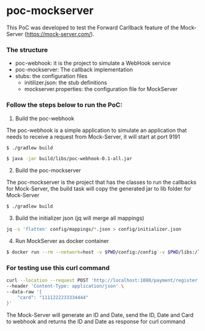 # poc-mockserver
This PoC was developed to test the Forward Carllback feature of the Mock-Server (https://mock-server.com/).

### The structure
- poc-webhook: it is the project to simulate a WebHook service
- poc-mockserver: The callback implementation
- stubs: the configuration files
    - initilizer.json: the stub definitions
    - mockserver.properties: the configuration file for MockServer

### Follow the steps below to run the PoC:

1. Build the poc-webhook


The poc-webhook is a simple application to simulate an application that needs to receive a request from Mock-Server, it will start at port 9191
```bash
$ ./gradlew build

$ java -jar build/libs/poc-webhook-0.1-all.jar
```

2. Build the poc-mockserver

The poc-mockserver is the project that has the classes to run the callbacks for Mock-Server, the build task will copy the generated jar to lib folder for Mock-Server
```bash
$ ./gradlew build
```

3. Build the initializer json (jq will merge all mappings)

```bash
jq -s 'flatten' config/mappings/*.json > config/initializer.json
```

4. Run MockServer as docker container

```bash
$ docker run --rm --network=host -v $PWD/config:/config -v $PWD/libs:/libs -p 1080:1080 mockserver/mockserver -serverPort 1080
```

### For testing use this curl command
```bash
curl --location --request POST 'http://localhost:1080/payment/register' \
--header 'Content-Type: application/json' \
--data-raw '{
    "card": "1111222233334444"
}'
```
The Mock-Server will generate an ID and Date, send the ID, Date and Card to webhook and returns the ID and Date as response for curl command
